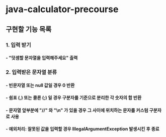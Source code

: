 # java-calculator-precourse

## 구현할 기능 목록

### 1. 입력 받기

#### - "덧셈할 문자열을 입력해주세요" 출력

### 2. 입력받은 문자열 분류

#### - 빈문자열 또는 null 값일 경우 0 반환

#### - 쉼표 (,) 또는 콜론 (;) 일 경우 구분자를 기준으로 분리한 각 숫자의 합 반환

#### - 문자열 앞부분에 "//" 와 "\n" 가  있을 경우 그 사이에 위치하는 문자를 커스텀 구분자로 사용

#### - 예외처리: 잘못된 값을 입력할 경우 IllegalArgumentException 발생시킨 후 종료